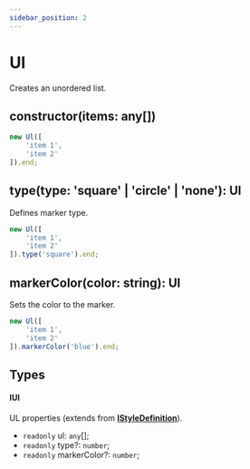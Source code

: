 ```yaml
---
sidebar_position: 2
---
```


# Ul

Creates an unordered list.

## constructor(items: any[])

```typescript
new Ul([
    'item 1',
    'item 2'
]).end;
```

## type(type: 'square' | 'circle' | 'none'): Ul

Defines marker type.

```typescript
new Ul([
    'item 1',
    'item 2'
]).type('square').end;
```

## markerColor(color: string): Ul

Sets the color to the marker.

```typescript
new Ul([
    'item 1',
    'item 2'
]).markerColor('blue').end;
```

## Types

#### IUl

UL properties (extends from **[IStyleDefinition](../style-definition.md#istyledefinition)**).

* `readonly` ul: `any`[];
* `readonly` type?: `number`;
* `readonly` markerColor?: `number`;
